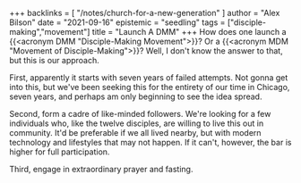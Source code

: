 +++
backlinks = [
  "/notes/church-for-a-new-generation"
]
author = "Alex Bilson"
date = "2021-09-16"
epistemic = "seedling"
tags = ["disciple-making","movement"]
title = "Launch A DMM"
+++
How does one launch a {{<acronym DMM "Disciple-Making Movement">}}? Or a {{<acronym MDM "Movement of Disciple-Making">}}? Well, I don't know the answer to that, but this is our approach.

First, apparently it starts with seven years of failed attempts. Not gonna get into this, but we've been seeking this for the entirety of our time in Chicago, seven years, and perhaps am only beginning to see the idea spread.

Second, form a cadre of like-minded followers. We're looking for a few individuals who, like the twelve disciples, are willing to live this out in community. It'd be preferable if we all lived nearby, but with modern technology and lifestyles that may not happen. If it can't, however, the bar is higher for full participation.

Third, engage in extraordinary prayer and fasting.
